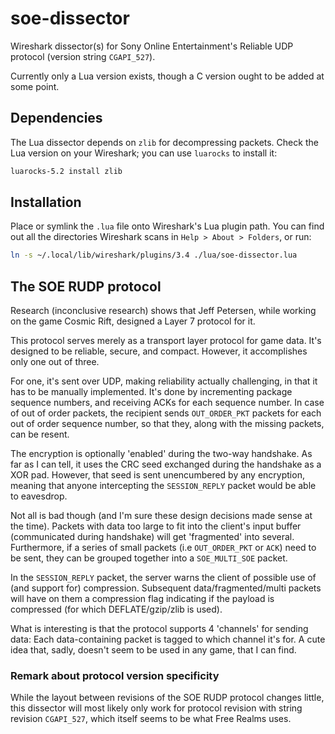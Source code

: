 # soe-dissector
Wireshark dissector(s) for Sony Online Entertainment's Reliable UDP
protocol (version string `CGAPI_527`).

Currently only a Lua version exists, though a C version ought to be
added at some point.

## Dependencies
The Lua dissector depends on `zlib` for decompressing packets.
Check the Lua version on your Wireshark; you can use `luarocks` to
install it:
```sh
luarocks-5.2 install zlib
```

## Installation
Place or symlink the `.lua` file onto Wireshark's Lua plugin path. You
can find out all the directories Wireshark scans in `Help > About >
Folders`, or run:
```sh
ln -s ~/.local/lib/wireshark/plugins/3.4 ./lua/soe-dissector.lua
```

## The SOE RUDP protocol
Research (inconclusive research) shows that Jeff Petersen, while
working on the game Cosmic Rift, designed a Layer 7 protocol for it.

This protocol serves merely as a transport layer protocol for game
data. It's designed to be reliable, secure, and compact. However, it
accomplishes only one out of three.

For one, it's sent over UDP, making reliability actually challenging,
in that it has to be manually implemented. It's done by incrementing
package sequence numbers, and receiving ACKs for each sequence number.
In case of out of order packets, the recipient sends `OUT_ORDER_PKT`
packets for each out of order sequence number, so that they, along
with the missing packets, can be resent.

The encryption is optionally 'enabled' during the two-way handshake.
As far as I can tell, it uses the CRC seed exchanged during the
handshake as a XOR pad. However, that seed is sent unencumbered by any
encryption, meaning that anyone intercepting the `SESSION_REPLY` packet
would be able to eavesdrop.

Not all is bad though (and I'm sure these design decisions made sense
at the time). Packets with data too large to fit into the client's
input buffer (communicated during handshake) will get 'fragmented'
into several. Furthermore, if a series of small packets (i.e
`OUT_ORDER_PKT` or `ACK`) need to be sent, they can be grouped
together into a `SOE_MULTI_SOE` packet.

In the `SESSION_REPLY` packet, the server warns the client of possible
use of (and support for) compression. Subsequent data/fragmented/multi
packets will have on them a compression flag indicating if the payload
is compressed (for which DEFLATE/gzip/zlib is used).

What is interesting is that the protocol supports 4 'channels' for
sending data: Each data-containing packet is tagged to which channel
it's for. A cute idea that, sadly, doesn't seem to be used in any game,
that I can find.

### Remark about protocol version specificity
While the layout between revisions of the SOE RUDP protocol changes
little, this dissector will most likely only work for protocol
revision with string revision `CGAPI_527`, which itself seems to be
what Free Realms uses.
